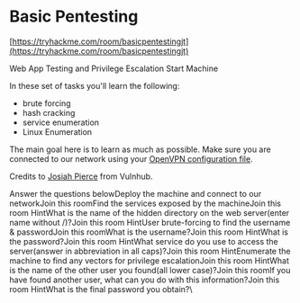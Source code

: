 # Basic Pentesting

[https://tryhackme.com/room/basicpentestingjt](https://tryhackme.com/room/basicpentestingjt)

Web App Testing and Privilege Escalation Start Machine

In these set of tasks you'll learn the following:

* brute forcing&#x20;
* hash cracking&#x20;
* service enumeration
* Linux Enumeration

The main goal here is to learn as much as possible. Make sure you are connected to our network using your [OpenVPN configuration file](https://tryhackme.com/access).

Credits to [Josiah Pierce](https://www.vulnhub.com/author/josiah-pierce,569/) from Vulnhub.

Answer the questions belowDeploy the machine and connect to our networkJoin this roomFind the services exposed by the machineJoin this room HintWhat is the name of the hidden directory on the web server(enter name without /)?Join this room HintUser brute-forcing to find the username & passwordJoin this roomWhat is the username?Join this room HintWhat is the password?Join this room HintWhat service do you use to access the server(answer in abbreviation in all caps)?Join this room HintEnumerate the machine to find any vectors for privilege escalationJoin this room HintWhat is the name of the other user you found(all lower case)?Join this roomIf you have found another user, what can you do with this information?Join this room HintWhat is the final password you obtain?\
